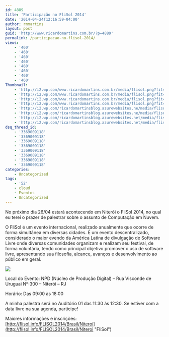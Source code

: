 ```yaml
---
id: 4889
title: 'Participação no FliSol 2014'
date: '2014-04-24T12:16:59-04:00'
author: rmmartins
layout: post
guid: 'http://www.ricardomartins.com.br/?p=4889'
permalink: /participacao-no-flisol-2014/
views:
    - '460'
    - '460'
    - '460'
    - '460'
    - '460'
    - '460'
    - '460'
    - '460'
Thumbnail:
    - 'http://i2.wp.com/www.ricardomartins.com.br/media/flisol.png?fit=767%2C9999'
    - 'http://i2.wp.com/www.ricardomartins.com.br/media/flisol.png?fit=767%2C9999'
    - 'http://i2.wp.com/www.ricardomartins.com.br/media/flisol.png?fit=767%2C9999'
    - 'http://i2.wp.com/www.ricardomartins.com.br/media/flisol.png?fit=767%2C9999'
    - 'http://i2.wp.com/ricardomartinsblog.azurewebsites.ne/media/flisol.png?fit=767%2C9999'
    - 'http://i2.wp.com/ricardomartinsblog.azurewebsites.ne/media/flisol.png?fit=767%2C9999'
    - 'http://i2.wp.com/ricardomartinsblog.azurewebsites.net/media/flisol.png?fit=767%2C9999'
    - 'http://i2.wp.com/ricardomartinsblog.azurewebsites.net/media/flisol.png?fit=767%2C9999'
dsq_thread_id:
    - '3369009118'
    - '3369009118'
    - '3369009118'
    - '3369009118'
    - '3369009118'
    - '3369009118'
    - '3369009118'
    - '3369009118'
categories:
    - Uncategorized
tags:
    - '52'
    - cloud
    - Eventos
    - Uncategorized
---
```


No próximo dia 26/04 estará acontecendo em Niterói o FliSol 2014, no qual eu terei o prazer de palestrar sobre o assunto de Computação em Nuvem.

O FliSol <span style="color: #252525;">é um evento internacional, realizado anualmente que ocorre de forma simultânea em diversas cidades. </span><span style="color: #252525;">É um evento descentralizado, considerado o maior evendo da América Latina de divulgação de Software Livre onde diversas comunidades organizam e realizam seu festival, de forma voluntária, tendo como principal objetivo promover o uso de software livre, apresentando sua filosofia, alcance, avanços e desenvolvimento ao público em geral.</span>

![](http://flisol.info/FLISOL2014/Brasil/Niteroi?action=AttachFile&do=get&target=pal09.png)

Local do Evento: NPD (Núcleo de Produção Digital) – Rua Visconde de Uruguai Nº:300 – Niterói – RJ

Horário: Das 09:00 às 18:00

A minha palestra será no Auditório 01 das 11:30 às 12:30. Se estiver com a data livre na sua agenda, participe!

Maiores informações e inscrições: [http://flisol.info/FLISOL2014/Brasil/Niteroi](http://flisol.info/FLISOL2014/Brasil/Niteroi "FliSol")